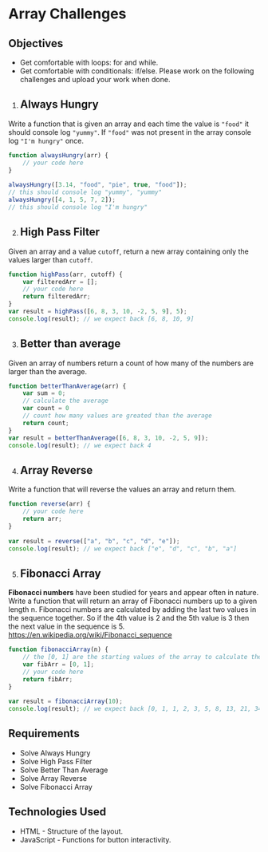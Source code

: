 # Array Challenges
## Objectives
- Get comfortable with loops: for and while.
- Get comfortable with conditionals: if/else.
Please work on the following challenges and upload your work when done.

1. ## Always Hungry
Write a function that is given an array and each time the value is `"food"` it should console log `"yummy"`. If `"food"` was not present in the array console log `"I'm hungry"` once.

```javascript
function alwaysHungry(arr) {
    // your code here 
}
   
alwaysHungry([3.14, "food", "pie", true, "food"]);
// this should console log "yummy", "yummy"
alwaysHungry([4, 1, 5, 7, 2]);
// this should console log "I'm hungry"
```

2. ## High Pass Filter
Given an array and a value `cutoff`, return a new array containing only the values larger than `cutoff`.

```javascript
function highPass(arr, cutoff) {
    var filteredArr = [];
    // your code here
    return filteredArr;
}
var result = highPass([6, 8, 3, 10, -2, 5, 9], 5);
console.log(result); // we expect back [6, 8, 10, 9]
```

3. ## Better than average
Given an array of numbers return a count of how many of the numbers are larger than the average.

```javascript
function betterThanAverage(arr) {
    var sum = 0;
    // calculate the average
    var count = 0
    // count how many values are greated than the average
    return count;
}
var result = betterThanAverage([6, 8, 3, 10, -2, 5, 9]);
console.log(result); // we expect back 4
```

4. ## Array Reverse
Write a function that will reverse the values an array and return them.

```javascript
function reverse(arr) {
    // your code here
    return arr;
}
   
var result = reverse(["a", "b", "c", "d", "e"]);
console.log(result); // we expect back ["e", "d", "c", "b", "a"]
```
5. ## Fibonacci Array
**Fibonacci numbers** have been studied for years and appear often in nature. Write a function that will return an array of Fibonacci numbers up to a given length n. Fibonacci numbers are calculated by adding the last two values in the sequence together. So if the 4th value is 2 and the 5th value is 3 then the next value in the sequence is 5.
https://en.wikipedia.org/wiki/Fibonacci_sequence

```javascript
function fibonacciArray(n) {
    // the [0, 1] are the starting values of the array to calculate the rest from
    var fibArr = [0, 1];
    // your code here
    return fibArr;
}
   
var result = fibonacciArray(10);
console.log(result); // we expect back [0, 1, 1, 2, 3, 5, 8, 13, 21, 34]
```

## Requirements
- Solve Always Hungry
- Solve High Pass Filter
- Solve Better Than Average
- Solve Array Reverse
- Solve Fibonacci Array

## Technologies Used
- HTML - Structure of the layout.
- JavaScript - Functions for button interactivity.
